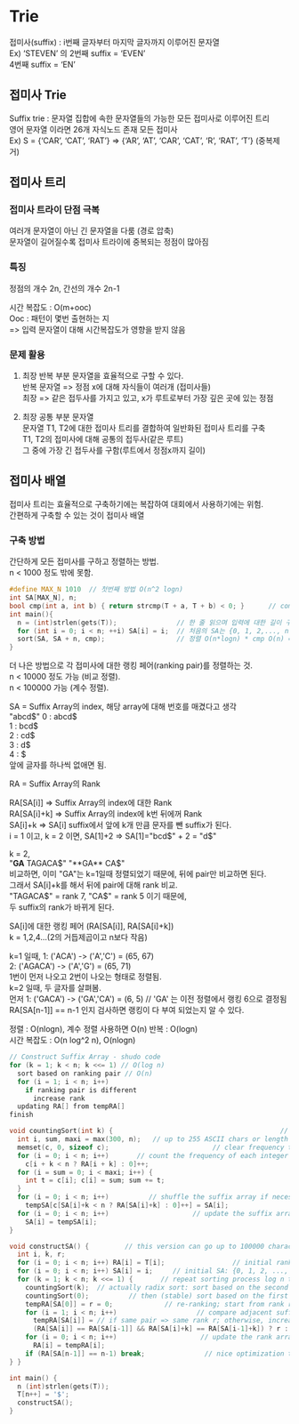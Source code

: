 # Trie
  
접미사(suffix) : i번째 글자부터 마지막 글자까지 이루어진 문자열  
Ex) ‘STEVEN’ 의 2번째 suffix = ‘EVEN’  
4번째 suffix = ‘EN’  

## 접미사 Trie
Suffix trie : 문자열 집합에 속한 문자열들의 가능한 모든 접미사로 이루어진 트리  
영어 문자열 이라면 26개 자식노드 존재
모든 접미사  
Ex) S = {‘CAR’, ‘CAT’, ‘RAT’} => {‘AR’, ‘AT’, ‘CAR’, ‘CAT’, ‘R’, ‘RAT’, ‘T’} (중복제거)  
  
## 접미사 트리 
  
### 접미사 트라이 단점 극복
여러개 문자열이 아닌 긴 문자열을 다룸 (경로 압축)  
문자열이 길어질수록 접미사 트라이에 중복되는 정점이 많아짐  
  
### 특징
정점의 개수 2n, 간선의 개수 2n-1  
  
시간 복잡도 : O(m+ooc)  
Ooc : 패턴이 몇번 출현하는 지  
=> 입력 문자열이 대해 시간복잡도가 영향을 받지 않음  
  
### 문제 활용
1. 최장 반복 부분 문자열을 효율적으로 구할 수 있다.  
반복 문자열 => 정점 x에 대해 자식들이 여러개 (접미사들)  
최장 => 같은 접두사를 가지고 있고, x가 루트로부터 가장 깊은 곳에 있는 정점  
  
2. 최장 공통 부분 문자열  
문자열 T1, T2에 대한 접미사 트리를 결합하여 일반화된 접미사 트리를 구축  
T1, T2의 접미사에 대해 공통의 접두사(같은 루트)  
그 중에 가장 긴 접두사를 구함(루트에서 정점x까지 길이)  
  
## 접미사 배열
  
접미사 트리는 효율적으로 구축하기에는 복잡하여 대회에서 사용하기에는 위험.  
간편하게 구축할 수 있는 것이 접미사 배열  
  
### 구축 방법
간단하게 모든 접미사를 구하고 정렬하는 방법.  
n < 1000 정도 밖에 못함.  
```c++
#define MAX_N 1010  // 첫번째 방법 O(n^2 logn)
int SA[MAX_N], n;
bool cmp(int a, int b) { return strcmp(T + a, T + b) < 0; }      // compare O(n)
int main(){
  n = (int)strlen(gets(T));               // 한 줄 읽으며 입력에 대한 길이 구함
  for (int i = 0; i < n; ++i) SA[i] = i;  // 처음의 SA는 {0, 1, 2,..., n-1}
  sort(SA, SA + n, cmp);                  // 정렬 O(n*logn) * cmp O(n) = O(n^2 logn)
}
```
  
더 나은 방법으로 각 접미사에 대한 랭킹 페어(ranking pair)를 정렬하는 것.  
n < 10000 정도 가능 (비교 정렬).  
n < 100000 가능 (계수 정렬).  
  
SA = Suffix Array의 index, 해당 array에 대해 번호를 매겼다고 생각  
"abcd$"  
0 : abcd$  
1 : bcd$  
2 : cd$  
3 : d$  
4 : $  
앞에 글자를 하나씩 없애면 됨.    
  
RA = Suffix Array의 Rank  
  
RA[SA[i]] => Suffix Array의 index에 대한 Rank  
RA[SA[i]+k] => Suffix Array의 index에 k번 뒤에꺼 Rank  
SA[i]+k => SA[i] suffix에서 앞에 k개 만큼 문자를 뺀 suffix가 된다.  
i = 1 이고, k = 2 이면, 
SA[1]+2 => SA[1]="bcd$" + 2 = "d$"  
  
k = 2,  
"**GA** TAGACA$"  
"**GA** CA$"  
비교하면, 이미 "GA"는 k=1일때 정렬되었기 때문에, 뒤에 pair만 비교하면 된다.  
그래서 SA[i]+k를 해서 뒤에 pair에 대해 rank 비교.  
"TAGACA$" = rank 7, "CA$" = rank 5 이기 때문에,  
두 suffix의 rank가 바뀌게 된다.  
  
SA[i]에 대한 랭킹 페어 (RA[SA[i]], RA[SA[i]+k])  
k = 1,2,4...(2의 거듭제곱이고 n보다 작음)  

k=1 일때, 
1: ('ACA') -> ('A','C') = (65, 67)  
2: ('AGACA') -> ('A','G') = (65, 71)  
1번이 먼저 나오고 2번이 나오는 형태로 정렬됨.  
k=2 일때, 두 글자를 살펴봄.  
먼저 
1: ('GACA') -> ('GA','CA') = (6, 5) // 'GA' 는 이전 정렬에서 랭킹 6으로 결정됨  
RA[SA[n-1]] == n-1 인지 검사하면 랭킹이 다 부여 되었는지 알 수 있다.  
  
정렬 : O(nlogn), 계수 정렬 사용하면 O(n)
반복 : O(logn)  
시간 복잡도 : O(n log^2 n), O(nlogn)

```c++
// Construct Suffix Array - shudo code
for (k = 1; k < n; k <<= 1) // O(log n)
  sort based on ranking pair // O(n)
  for (i = 1; i < n; i++)
    if ranking pair is different
      increase rank
  updating RA[] from tempRA[]
finish
```

```c++
void countingSort(int k) {                                          // O(n)
  int i, sum, maxi = max(300, n);   // up to 255 ASCII chars or length of n
  memset(c, 0, sizeof c);                          // clear frequency table
  for (i = 0; i < n; i++)       // count the frequency of each integer rank
    c[i + k < n ? RA[i + k] : 0]++;
  for (i = sum = 0; i < maxi; i++) {
    int t = c[i]; c[i] = sum; sum += t;
  }
  for (i = 0; i < n; i++)          // shuffle the suffix array if necessary
    tempSA[c[SA[i]+k < n ? RA[SA[i]+k] : 0]++] = SA[i];
  for (i = 0; i < n; i++)                     // update the suffix array SA
    SA[i] = tempSA[i];
}

void constructSA() {         // this version can go up to 100000 characters
  int i, k, r;
  for (i = 0; i < n; i++) RA[i] = T[i];                 // initial rankings
  for (i = 0; i < n; i++) SA[i] = i;     // initial SA: {0, 1, 2, ..., n-1}
  for (k = 1; k < n; k <<= 1) {       // repeat sorting process log n times
    countingSort(k);  // actually radix sort: sort based on the second item
    countingSort(0);          // then (stable) sort based on the first item
    tempRA[SA[0]] = r = 0;             // re-ranking; start from rank r = 0
    for (i = 1; i < n; i++)                    // compare adjacent suffixes
      tempRA[SA[i]] = // if same pair => same rank r; otherwise, increase r
      (RA[SA[i]] == RA[SA[i-1]] && RA[SA[i]+k] == RA[SA[i-1]+k]) ? r : ++r;
    for (i = 0; i < n; i++)                     // update the rank array RA
      RA[i] = tempRA[i];
    if (RA[SA[n-1]] == n-1) break;               // nice optimization trick
} }

int main() {
  n (int)strlen(gets(T));
  T[n++] = '$';
  constructSA();
}
```
